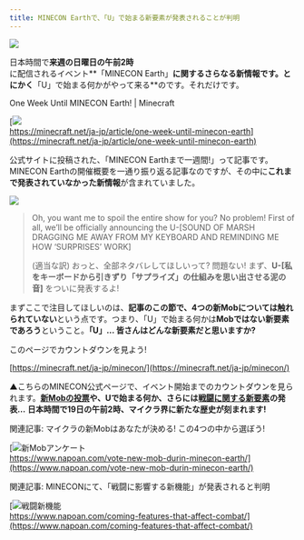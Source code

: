 ```yaml
---
title: MINECON Earthで、「U」で始まる新要素が発表されることが判明
---
```


![](https://cdn-ak.f.st-hatena.com/images/fotolife/s/sasigume/20210208/20210208104908.png)

日本時間で**来週の日曜日の午前2時**に配信されるイベント**「MINECON Earth」**に関するさらなる新情報です。とにかく**「U」で始まる何かがやって来る**のです。それだけです。

One Week Until MINECON Earth! | Minecraft

[![](https://cdn-ak.f.st-hatena.com/images/fotolife/s/sasigume/20210208/20210208114426.png)  
https://minecraft.net/ja-jp/article/one-week-until-minecon-earth](https://minecraft.net/ja-jp/article/one-week-until-minecon-earth)

公式サイトに投稿された、「MINECON Earthまで一週間!」って記事です。MINECON Earthの開催概要を一通り振り返る記事なのですが、その中に**これまで発表されていなかった新情報**が含まれていました。

![](https://cdn-ak.f.st-hatena.com/images/fotolife/s/sasigume/20210208/20210208114432.png)

> Oh, you want me to spoil the entire show for you? No problem! First of all, we’ll be officially announcing the U-\[SOUND OF MARSH DRAGGING ME AWAY FROM MY KEYBOARD AND REMINDING ME HOW ‘SURPRISES’ WORK\]
> 
> (適当な訳) おっと、全部ネタバレしてほしいって? 問題ない! まず、**U-\[私をキーボードから引きずり「サプライズ」の仕組みを思い出させる泥の音\]** をついに発表するよ!

まずここで注目してほしいのは、**記事のこの節で、4つの新Mobについては触れられていない**という点です。つまり、「U」で始まる何かは**Mobではない新要素であろう**ということ。**「U」… 皆さんはどんな新要素だと思いますか?**

このページでカウントダウンを見よう!

[https://minecraft.net/ja-jp/minecon/](https://minecraft.net/ja-jp/minecon/)

▲こちらのMINECON公式ページで、イベント開始までのカウントダウンを見られます。**[新Mobの投票](https://www.napoan.com/vote-new-mob-durin-minecon-earth/)や、Uで始まる何か、さらには[戦闘に関する新要素](https://www.napoan.com/coming-features-that-affect-combat/)の発表…** **日本時間で19日の午前2時、マイクラ界に新たな歴史が刻まれます!**

関連記事: マイクラの新Mobはあなたが決める! この4つの中から選ぼう!

[![新Mobアンケート](https://cdn-ak.f.st-hatena.com/images/fotolife/s/sasigume/20210208/20210208091131.png)  
https://www.napoan.com/vote-new-mob-durin-minecon-earth/](https://www.napoan.com/vote-new-mob-durin-minecon-earth/)

関連記事: MINECONにて、「戦闘に影響する新機能」が発表されると判明

[![戦闘新機能](https://cdn-ak.f.st-hatena.com/images/fotolife/s/sasigume/20210208/20210208105206.png)  
https://www.napoan.com/coming-features-that-affect-combat/](https://www.napoan.com/coming-features-that-affect-combat/)

